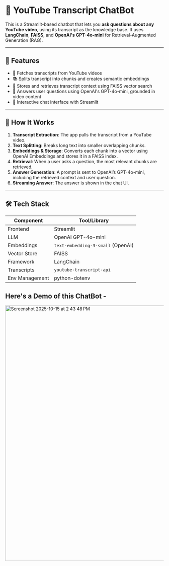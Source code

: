 # 🎥 YouTube Transcript ChatBot

This is a Streamlit-based chatbot that lets you **ask questions about any YouTube video**, using its transcript as the knowledge base. It uses **LangChain**, **FAISS**, and **OpenAI's GPT-4o-mini** for Retrieval-Augmented Generation (RAG).

---

## 🚀 Features

- 🔎 Fetches transcripts from YouTube videos
- 📚 Splits transcript into chunks and creates semantic embeddings
- 🧠 Stores and retrieves transcript context using FAISS vector search
- 🤖 Answers user questions using OpenAI's GPT-4o-mini, grounded in video content
- 💬 Interactive chat interface with Streamlit

---

## 🧠 How It Works

1. **Transcript Extraction**: The app pulls the transcript from a YouTube video.
2. **Text Splitting**: Breaks long text into smaller overlapping chunks.
3. **Embeddings & Storage**: Converts each chunk into a vector using OpenAI Embeddings and stores it in a FAISS index.
4. **Retrieval**: When a user asks a question, the most relevant chunks are retrieved.
5. **Answer Generation**: A prompt is sent to OpenAI’s GPT-4o-mini, including the retrieved context and user question.
6. **Streaming Answer**: The answer is shown in the chat UI.

---

## 🛠️ Tech Stack

| Component      | Tool/Library            |
|----------------|-------------------------|
| Frontend       | Streamlit               |
| LLM            | OpenAI GPT-4o-mini      |
| Embeddings     | `text-embedding-3-small` (OpenAI) |
| Vector Store   | FAISS                   |
| Framework      | LangChain               |
| Transcripts    | `youtube-transcript-api` |
| Env Management | python-dotenv           |

## Here's a Demo of this ChatBot - 
<img width="1071" height="812" alt="Screenshot 2025-10-15 at 2 43 48 PM" src="https://github.com/user-attachments/assets/9da4a7b3-3e9d-461c-91cc-93edaf8bf27e" />
